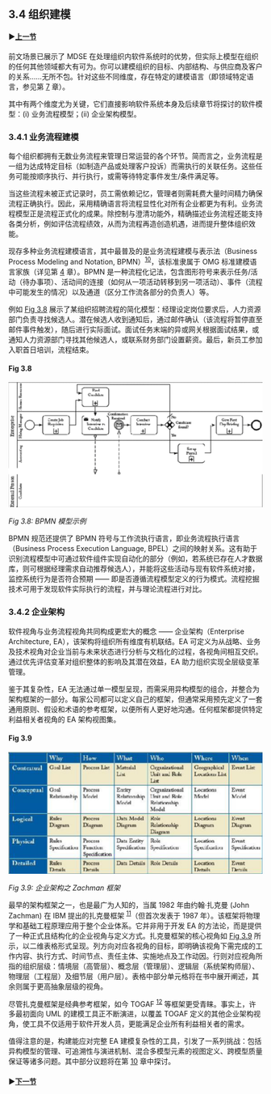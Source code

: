 ## 3.4 组织建模

#### ▶[上一节](3.md)

前文场景已展示了 MDSE 在处理组织内软件系统时的优势，但实际上模型在组织的任何其他领域都大有可为。你可以建模组织的目标、内部结构、与供应商及客户的关系……无所不包。针对这些不同维度，存在特定的建模语言（即领域特定语言，参见第 [7](ch7/0.md) 章）。

其中有两个维度尤为关键，它们直接影响软件系统本身及后续章节将探讨的软件模型：(i) 业务流程模型；(ii) 企业架构模型。

### 3.4.1 业务流程建模

每个组织都拥有无数业务流程来管理日常运营的各个环节。简而言之，业务流程是一组为达成特定目标（如制造产品或处理客户投诉）而需执行的关联任务。这些任务可能按顺序执行、并行执行，或需等待特定事件发生/条件满足等。

当这些流程未被正式记录时，员工需依赖记忆，管理者则需耗费大量时间精力确保流程正确执行。因此，采用精确语言将流程显性化对所有企业都更为有利。业务流程模型正是流程正式化的成果。除控制与澄清功能外，精确描述业务流程还能支持各类分析，例如评估流程绩效，从而为流程再造创造机遇，进而提升整体组织效能。

现存多种业务流程建模语言，其中最普及的是业务流程建模与表示法（Business Process Modeling and Notation, BPMN）<sup>[10](0.md#10)</sup>，该标准隶属于 OMG 标准建模语言家族（详见第 [4](ch4/0.md) 章）。BPMN 是一种流程化记法，包含图形符号来表示任务/活动（待办事项）、活动间的连接（如何从一项活动转移到另一项活动）、事件（流程中可能发生的情况）以及通道（区分工作流各部分的负责人）等。

例如 [Fig 3.8](#fig-38) 展示了某组织招聘流程的简化模型：经理设定岗位要求后，人力资源部门负责寻找候选人。潜在候选人收到通知后，通过邮件确认（该流程将暂停直至邮件事件触发），随后进行实际面试。面试任务末端的异或网关根据面试结果，或通知人力资源部门寻找其他候选人，或联系财务部门设置薪资。最后，新员工参加入职首日培训，流程结束。

#### Fig 3.8
![Fig 3.8](../img/fig3.8.png)

*Fig 3.8: BPMN 模型示例*

BPMN 规范还提供了 BPMN 符号与工作流执行语言，即业务流程执行语言 （Business Process Execution Language, BPEL）之间的映射关系。这有助于识别流程模型中可通过软件组件实现自动化的部分（例如，若系统已存在人才数据库，则可根据经理需求自动推荐候选人），并能将这些活动与现有软件系统对接，监控系统行为是否符合预期 —— 即是否遵循流程模型定义的行为模式。流程挖掘技术可用于发现软件实际执行的流程，并与理论流程进行对比。

### 3.4.2 企业架构
软件视角与业务流程视角共同构成更宏大的概念 —— 企业架构（Enterprise Architecture, EA），该架构将组织所有维度有机联结。EA 可定义为从战略、业务及技术视角对企业当前与未来状态进行分析与文档化的过程，各视角间相互交织。通过优先评估变革对组织整体的影响及其潜在效益，EA 助力组织实现全层级变革管理。

鉴于其复杂性，EA 无法通过单一模型呈现，而需采用异构模型的组合，并整合为架构框架的一部分。每家公司都可以定义自己的框架，但通常采用预先定义了一套通用原则、假设和术语的参考框架，以便所有人更好地沟通。任何框架都提供特定利益相关者视角的 EA 架构视图集。

#### Fig 3.9
![Fig 3.9](../img/fig3.9.png)

*Fig 3.9: 企业架构之 Zachman 框架*

最早的架构框架之一，也是最广为人知的，当属 1982 年由约翰·扎克曼 (John Zachman) 在 IBM 提出的扎克曼框架 <sup>[11](0.md#11)</sup>（但首次发表于 1987 年）。该框架将物理学和基础工程原理应用于整个企业体系。它并非用于开发 EA 的方法论，而是提供了一种正式且结构化的企业视角与定义方式。扎克曼框架的核心视角如 [Fig 3.9](#fig-39) 所示，以二维表格形式呈现。列方向对应各视角的目标，即明确该视角下需完成的工作内容、执行方式、时间节点、责任主体、实施地点及工作动因。行则对应视角所指的组织层级：情境层（高管层）、概念层（管理层）、逻辑层（系统架构师层）、物理层（工程层）及细节层（用户层）。表格中部分单元格将在书中展开阐述，其余则属于更高抽象层级的视角。

尽管扎克曼框架是经典参考框架，如今 TOGAF <sup>[12](0.md#12)</sup> 等框架更受青睐。事实上，许多最初面向 UML 的建模工具正不断演进，以覆盖 TOGAF 定义的其他企业架构视角，使工具不仅适用于软件开发人员，更能满足企业所有利益相关者的需求。

值得注意的是，构建能应对完整 EA 建模复杂性的工具，引发了一系列挑战：包括异构模型的管理、可追溯性与演进机制、混合多模型元素的视图定义、跨模型质量保证等诸多问题。其中部分议题将在第 [10](../ch10/0.md) 章中探讨。

#### ▶[下一节](../ch4/0.md)
